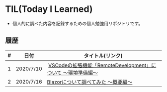 # TIL(Today I Learned)
- 個人的に調べた内容を記録するための個人勉強用リポジトリです。

## 履歴

| # | 日付        | タイトル(リンク)                                                                                                  |
|---|-----------|-------------------------------------------------------------------------------------------------------|
| 1 | 2020/7/10 |  [VSCodeの拡張機能「RemoteDevelopment」について ～環境準備編～](./RemoteDevelopment/doc/RemoteDevelopmentについて_環境準備編.md) |
| 2 | 2020/7/16 |  [Blazorについて調べてみた ～概要編～](./RemoteDevelopment/doc/Blazorについて調べてみた_Blazor概要.md) |
